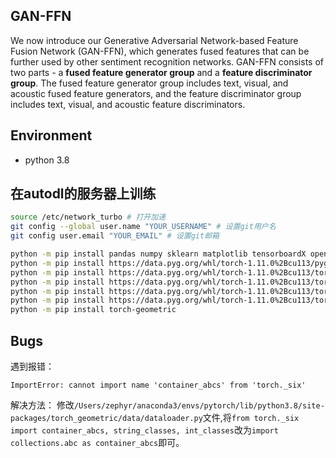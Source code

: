 ## GAN-FFN

We now introduce our Generative Adversarial Network-based Feature Fusion Network (GAN-FFN), which generates fused features that can be further used by other sentiment recognition networks. GAN-FFN consists of two parts - a **fused feature generator group** and a **feature discriminator group**. The fused feature generator group includes text, visual, and acoustic fused feature generators, and the feature discriminator group includes text, visual, and acoustic feature discriminators.

## Environment

- python 3.8

## 在autodl的服务器上训练

```bash
source /etc/network_turbo # 打开加速
git config --global user.name "YOUR_USERNAME" # 设置git用户名
git config user.email "YOUR_EMAIL" # 设置git邮箱

python -m pip install pandas numpy sklearn matplotlib tensorboardX openpyxl
python -m pip install https://data.pyg.org/whl/torch-1.11.0%2Bcu113/pyg_lib-0.1.0%2Bpt111cu113-cp38-cp38-linux_x86_64.whl
python -m pip install https://data.pyg.org/whl/torch-1.11.0%2Bcu113/torch_cluster-1.6.0-cp38-cp38-linux_x86_64.whl
python -m pip install https://data.pyg.org/whl/torch-1.11.0%2Bcu113/torch_scatter-2.0.9-cp38-cp38-linux_x86_64.whl
python -m pip install https://data.pyg.org/whl/torch-1.11.0%2Bcu113/torch_sparse-0.6.13-cp38-cp38-linux_x86_64.whl
python -m pip install https://data.pyg.org/whl/torch-1.11.0%2Bcu113/torch_spline_conv-1.2.1-cp38-cp38-linux_x86_64.whl
python -m pip install torch-geometric
```

## Bugs
遇到报错：
```text
ImportError: cannot import name 'container_abcs' from 'torch._six' 
```
解决方法：
修改`/Users/zephyr/anaconda3/envs/pytorch/lib/python3.8/site-packages/torch_geometric/data/dataloader.py`文件,将`from torch._six import container_abcs, string_classes, int_classes`改为`import collections.abc as container_abcs`即可。
